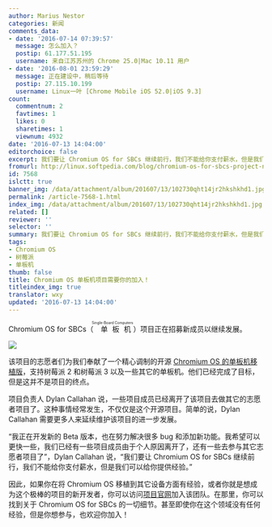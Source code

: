 ```yaml
---
author: Marius Nestor
categories: 新闻
comments_data:
- date: '2016-07-14 07:39:57'
  message: 怎么加入？
  postip: 61.177.51.195
  username: 来自江苏苏州的 Chrome 25.0|Mac 10.11 用户
- date: '2016-08-01 23:59:29'
  message: 正在建设中，稍后等待
  postip: 27.115.10.199
  username: Linux一叶 [Chrome Mobile iOS 52.0|iOS 9.3]
count:
  commentnum: 2
  favtimes: 1
  likes: 0
  sharetimes: 1
  viewnum: 4932
date: '2016-07-13 14:04:00'
editorchoice: false
excerpt: 我们要让 Chromium OS for SBCs 继续前行，我们不能给你支付薪水，但是我们可以给你提供经验。
fromurl: http://linux.softpedia.com/blog/chromium-os-for-sbcs-project-needs-your-help-to-continue-full-scale-work-506155.shtml
id: 7568
islctt: true
banner_img: /data/attachment/album/201607/13/102730qht14jr2hkshkhd1.jpg
permalink: /article-7568-1.html
index_img: /data/attachment/album/201607/13/102730qht14jr2hkshkhd1.jpg.thumb.jpg
related: []
reviewer: ''
selector: ''
summary: 我们要让 Chromium OS for SBCs 继续前行，我们不能给你支付薪水，但是我们可以给你提供经验。
tags:
- Chromium OS
- 树莓派
- 单板机
thumb: false
title: Chromium OS 单板机项目需要你的加入！
titleindex_img: true
translator: wxy
updated: '2016-07-13 14:04:00'
---
```


Chromium OS for SBCs（<ruby> 单板机 <rp>  （ </rp> <rt>  Single-Board Computers </rt> <rp>  ） </rp></ruby>）项目正在招募新成员以继续发展。


![](/data/attachment/album/201607/13/102730qht14jr2hkshkhd1.jpg)


该项目的志愿者们为我们奉献了一个精心调制的开源 [Chromium OS 的单板机移植版](http://www.chromiumosforsbc.org/)，支持树莓派 2 和树莓派 3 以及一些其它的单板机。他们已经完成了目标，但是这并不是项目的终点。


项目负责人 Dylan Callahan 说，一些项目成员已经离开了该项目去做其它的志愿者项目了。这种事情经常发生，不仅仅是这个开源项目。简单的说，Dylan Callahan 需要更多人来延续维护该项目的进一步发展。


“我正在开发新的 Beta 版本，也在努力解决很多 bug 和添加新功能。我希望可以更快一些，我们已经有一些项目成员由于个人原因离开了，还有一些去参与其它志愿者项目了”，Dylan Callahan 说，“我们要让 Chromium OS for SBCs 继续前行，我们不能给你支付薪水，但是我们可以给你提供经验。”


因此，如果你在将 Chromium OS 移植到其它设备方面有经验，或者你就是想成为这个极棒的项目的新开发者，你可以访问[项目官网](http://www.chromiumosforsbc.org/meet-the-team/)加入该团队。在那里，你可以找到关于 Chromium OS for SBCs 的一切细节。甚至即使你在这个领域没有任何经验，但是你想参与，也欢迎你加入！